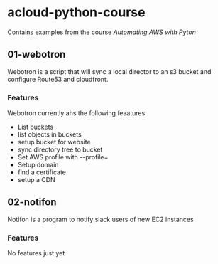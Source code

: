 # acloud-python-course

Contains examples from the course *Automating AWS with Pyton*

## 01-webotron

Webotron is a script that will sync a local director to an s3 bucket and configure Route53 and cloudfront.

### Features
Webotron currently ahs the following feaatures
 - List buckets
 - list objects in buckets
 - setup bucket for website
 - sync directory tree to bucket
 - Set AWS profile with --profile=<profileName>
 - Setup domain
 - find a certificate
 - setup a CDN

## 02-notifon

Notifon is a program to notify slack users of new EC2 instances

### Features
No features just yet
